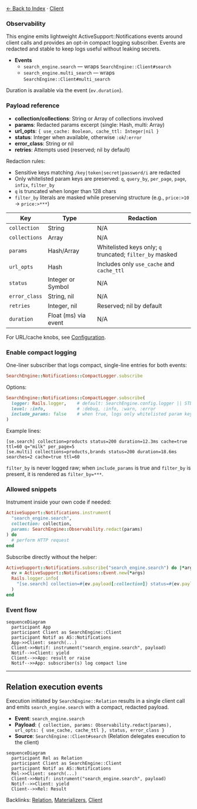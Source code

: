 [← Back to Index](./index.md) · [Client](./client.md)

### Observability

This engine emits lightweight ActiveSupport::Notifications events around client calls and provides an opt-in compact logging subscriber. Events are redacted and stable to keep logs useful without leaking secrets.

- **Events**
  - `search_engine.search` — wraps `SearchEngine::Client#search`
  - `search_engine.multi_search` — wraps `SearchEngine::Client#multi_search`

Duration is available via the event (`ev.duration`).

### Payload reference

- **collection/collections**: String or Array<String> of collections involved
- **params**: Redacted params excerpt (single: Hash, multi: Array<Hash>)
- **url_opts**: `{ use_cache: Boolean, cache_ttl: Integer|nil }`
- **status**: Integer when available, otherwise `:ok`/`:error`
- **error_class**: String or nil
- **retries**: Attempts used (reserved; nil by default)

Redaction rules:
- Sensitive keys matching `/key|token|secret|password/i` are redacted
- Only whitelisted param keys are preserved: `q`, `query_by`, `per_page`, `page`, `infix`, `filter_by`
- `q` is truncated when longer than 128 chars
- `filter_by` literals are masked while preserving structure (e.g., `price:>10` → `price:>***`)

| Key           | Type                 | Redaction |
|---------------|----------------------|-----------|
| `collection`  | String               | N/A |
| `collections` | Array<String>        | N/A |
| `params`      | Hash/Array<Hash>     | Whitelisted keys only; `q` truncated; `filter_by` masked |
| `url_opts`    | Hash                 | Includes only `use_cache` and `cache_ttl` |
| `status`      | Integer or Symbol    | N/A |
| `error_class` | String, nil          | N/A |
| `retries`     | Integer, nil         | Reserved; nil by default |
| `duration`    | Float (ms) via event | N/A |

For URL/cache knobs, see [Configuration](./configuration.md).

### Enable compact logging

One-liner subscriber that logs compact, single-line entries for both events:

```ruby
SearchEngine::Notifications::CompactLogger.subscribe
```

Options:

```ruby
SearchEngine::Notifications::CompactLogger.subscribe(
  logger: Rails.logger,    # default: SearchEngine.config.logger || STDOUT
  level: :info,            # :debug, :info, :warn, :error
  include_params: false    # when true, logs only whitelisted param keys
)
```

Example lines:

```
[se.search] collection=products status=200 duration=12.3ms cache=true ttl=60 q="milk" per_page=5
[se.multi] collections=products,brands status=200 duration=18.6ms searches=2 cache=true ttl=60
```

`filter_by` is never logged raw; when `include_params` is true and `filter_by` is present, it is rendered as `filter_by=***`.

### Allowed snippets

Instrument inside your own code if needed:

```ruby
ActiveSupport::Notifications.instrument(
  "search_engine.search",
  collection: collection,
  params: SearchEngine::Observability.redact(params)
) do
  # perform HTTP request
end
```

Subscribe directly without the helper:

```ruby
ActiveSupport::Notifications.subscribe("search_engine.search") do |*args|
  ev = ActiveSupport::Notifications::Event.new(*args)
  Rails.logger.info(
    "[se.search] collection=#{ev.payload[:collection]} status=#{ev.payload[:status]} duration=#{ev.duration.round(1)}ms"
  )
end
```

### Event flow

```mermaid
sequenceDiagram
  participant App
  participant Client as SearchEngine::Client
  participant Notif as AS::Notifications
  App->>Client: search(...)
  Client->>Notif: instrument("search_engine.search", payload)
  Notif-->>Client: yield
  Client-->>App: result or raise
  Notif-->>App: subscriber(s) log compact line
```

---

## Relation execution events

Execution initiated by `SearchEngine::Relation` results in a single client call and emits `search_engine.search` with a compact, redacted payload.

- **Event**: `search_engine.search`
- **Payload**: `{ collection, params: Observability.redact(params), url_opts: { use_cache, cache_ttl }, status, error_class }`
- **Source**: `SearchEngine::Client#search` (Relation delegates execution to the client)

```mermaid
sequenceDiagram
  participant Rel as Relation
  participant Client as SearchEngine::Client
  participant Notif as AS::Notifications
  Rel->>Client: search(...)
  Client->>Notif: instrument("search_engine.search", payload)
  Notif-->>Client: yield
  Client-->>Rel: Result
```

Backlinks: [Relation](./relation.md), [Materializers](./materializers.md), [Client](./client.md)
